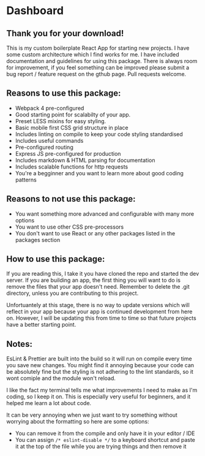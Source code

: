 # Dashboard

## Thank you for your download!

This is my custom boilerplate React App for starting new projects. I have some custom architecture which I find works for me. I have included
documentation and guidelines for using this package. There is always room for improvement, if you feel something can be improved please
submit a bug report / feature request on the gthub page. Pull requests welcome.

## Reasons to use this package:

- Webpack 4 pre-configured
- Good starting point for scalabilty of your app.
- Preset LESS mixins for easy styling.
- Basic mobile first CSS grid structure in place
- Includes linting on compile to keep your code styling standardised
- Includes useful commands
- Pre-configured routing
- Express JS pre-configured for production
- Includes markdown & HTML parsing for documentation
- Includes scalable functions for http requests
- You're a begginner and you want to learn more about good coding patterns

## Reasons to not use this package:

- You want something more advanced and configurable with many more options
- You want to use other CSS pre-processors
- You don't want to use React or any other packages listed in the packages section

## How to use this package:

If you are reading this, I take it you have cloned the repo and started the dev server.
If you are building an app, the first thing you will want to do is remove the files that your app doesn't need.
Remember to delete the .git directory, unless you are contributing to this project.

Unfortuantely at this stage, there is no way to update versions which will reflect in your app because
your app is continued development from here on. However, I will be updating this from time to time so that
future projects have a better starting point.

## Notes:

EsLint & Prettier are built into the build so it will run on compile every time you save new changes.
You might find it annoying because your code can be absolutely fine but the styling is not adhering to the lint
standards, so it wont comiple and the module won't reload.

I like the fact my terminal tells me what improvements I need to make as I'm coding, so I keep it on.
This is especially very useful for beginners, and it helped me learn a lot about code.

It can be very annoying when we just want to try something without worrying about the formatting so here are some options:

- You can remove it from the compile and only have it in your editor / IDE
- You can assign `/* eslint-disable */` to a keyboard shortcut and paste it at the top of the file while you are trying things and then remove it
